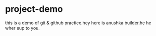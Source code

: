 # project-demo
this is a demo of git &amp; github practice.hey here is anushka builder.he he wher eup to you.
